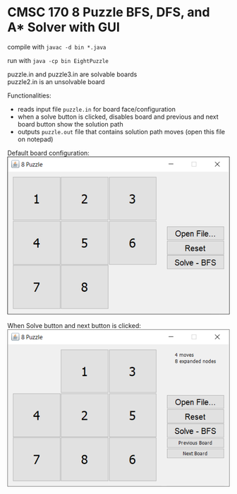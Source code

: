 # CMSC 170 8 Puzzle BFS, DFS, and A* Solver with GUI

compile with
`javac -d bin *.java`

run with
`java -cp bin EightPuzzle`

puzzle.in and puzzle3.in are solvable boards
<br/>puzzle2.in is an unsolvable board

Functionalities:

* reads input file `puzzle.in` for board face/configuration
* when a solve button is clicked, disables board and previous and next board button show the solution path
* outputs `puzzle.out` file that contains solution path moves (open this file on notepad)

Default board configuration: <br />
![What it looks like when ran](uponRunning.png)

When Solve button and next button is clicked: <br />
![What it looks like when solve button clicked](whenSolveClicked.gif)
